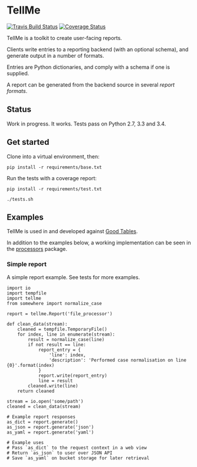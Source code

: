 # TellMe

[![Travis Build Status](https://travis-ci.org/okfn/tellme.svg)](https://travis-ci.org/okfn/tellme)
[![Coverage Status](https://coveralls.io/repos/okfn/tellme/badge.svg)](https://coveralls.io/r/okfn/tellme)

TellMe is a toolkit to create user-facing reports.

Clients write entries to a reporting backend (with an optional schema), and generate output in a number of formats.

Entries are Python dictionaries, and comply with a schema if one is supplied.

A report can be generated from the backend source in several *report formats*.


## Status

Work in progress. It works. Tests pass on Python 2.7, 3.3 and 3.4.

## Get started

Clone into a virtual environment, then:

```
pip install -r requirements/base.txt
```

Run the tests with a coverage report:

```
pip install -r requirements/test.txt

./tests.sh
```

## Examples

TellMe is used in and developed against [Good Tables](https://github.com/okfn/goodtables).

In addition to the examples below, a working implementation can be seen in the [processors](https://github.com/okfn/goodtables/goodtables/processors/) package.

### Simple report

A simple report example. See tests for more examples.

```
import io
import tempfile
import tellme
from somewhere import normalize_case

report = tellme.Report('file_processor')

def clean_data(stream):
    cleaned = tempfile.TemporaryFile()
    for index, line in enumerate(stream):
        result = normalize_case(line)
        if not result == line:
            report_entry = {
                'line': index,
                'description': 'Performed case normalisation on line {0}'.format(index)
            }
            report.write(report_entry)
            line = result
        cleaned.write(line)
    return cleaned

stream = io.open('some/path')
cleaned = clean_data(stream)

# Example report responses
as_dict = report.generate()
as_json = report.generate('json')
as_yaml = report.generate('yaml')

# Example uses
# Pass `as_dict` to the request context in a web view
# Return `as_json` to user over JSON API
# Save `as_yaml` on bucket storage for later retrieval
```
